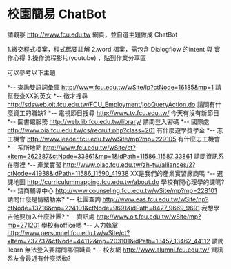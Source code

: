 # 校園簡易 ChatBot

請觀察 http://www.fcu.edu.tw 網頁，並自選主題做成 ChatBot

1.繳交程式檔案，程式碼要註解
2.word 檔案，需包含 Dialogflow 的intent 與 實作心得
3.操作流程影片(youtube) ，貼到作業分享區

可以參考以下主題

*--
查詢雙語詞彙庫 http://www.fcu.edu.tw/wSite/lp?ctNode=16185&mp=1
請幫我查XX的英文
*--
徵才搜尋 http://sdsweb.oit.fcu.edu.tw/FCU_Employment/jobQueryAction.do
請問有什麼資工的職缺?
*--
電視節目搜尋 http://www.tv.fcu.edu.tw/
今天有沒有新節目
*--
圖書館服務 http://web.lib.fcu.edu.tw/library/
請問登入密碼
*--
國際處 http://www.oia.fcu.edu.tw/cs/recruit.php?class=201
有什麼遊學獎學金
*--
志工機會 http://www.leader.fcu.edu.tw/wSite/mp?mp=229105
有什麼志工機會
*--
系所地點 http://www.fcu.edu.tw/wSite/ct?xItem=262387&ctNode=33861&mp=1&idPath=11586_11587_33861
請問資訊系在哪裡
*--
產業實習 http://www.oiac.fcu.edu.tw/zh-tw/alliances/2?ctNode=41938&idPath=11586_11590_41938
XX是我們的產業實習廠商嗎
*--
選課地圖 http://curriculummapping.fcu.edu.tw/about.do
學校有開心理學的課嗎?
*--
諮商輔導中心 http://www.counseling.fcu.edu.tw/wSite/mp?mp=228101
請問什麼是情緒勒索?
*--
社團查詢 http://www.eas.fcu.edu.tw/wSite/np?ctNode=13716&mp=224101&ctNode=9691&idPath=8427_9669_9691
我想學吉他要加入什麼社團?
*--
資訊處 http://www.oit.fcu.edu.tw/wSite/mp?mp=271201
學校有office嗎
*--
人力執掌 http://www.personnel.fcu.edu.tw/wSite/ct?xItem=237737&ctNode=44112&mp=203101&idPath=13457_13462_44112
請問ilearn 無法登入要請問哪個職員
*--
校友網 http://www.alumni.fcu.edu.tw/
資訊系友會最近有什麼活動?
